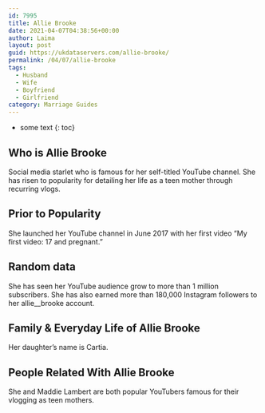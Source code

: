 ```yaml
---
id: 7995
title: Allie Brooke
date: 2021-04-07T04:38:56+00:00
author: Laima
layout: post
guid: https://ukdataservers.com/allie-brooke/
permalink: /04/07/allie-brooke
tags:
  - Husband
  - Wife
  - Boyfriend
  - Girlfriend
category: Marriage Guides
---
```


* some text
{: toc}


## Who is Allie Brooke
                  
                  
                  
Social media starlet who is famous for her self-titled YouTube channel. She has risen to popularity for detailing her life as a teen mother through recurring vlogs. 
                  
              
            
              
            
                
                
                
## Prior to Popularity
                  
                  
                  
She launched her YouTube channel in June 2017 with her first video &#8220;My first video: 17 and pregnant.&#8221;
                  
              
            
              
            
                
                
                
## Random data
                  
                  
                  
She has seen her YouTube audience grow to more than 1 million subscribers. She has also earned more than 180,000 Instagram followers to her allie__brooke account. 
                  
              
            
              
            
                
                
                
## Family & Everyday Life of Allie Brooke
                  
                  
                  
Her daughter&#8217;s name is Cartia.  
                  
              
            
              
            
                
                
                
## People Related With Allie Brooke
                  
                  
                  
She and Maddie Lambert are both popular YouTubers famous for their vlogging as teen mothers. 
                  
              
            
              
            
                
              
            
              
              
            
            
              
            
          
          
          